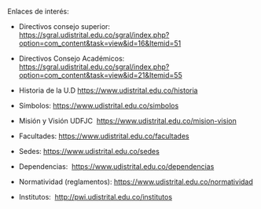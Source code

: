 Enlaces de interés:
 
* Directivos consejo superior:
https://sgral.udistrital.edu.co/sgral/index.php?option=com_content&task=view&id=16&Itemid=51
* Directivos Consejo Académicos:
https://sgral.udistrital.edu.co/sgral/index.php?option=com_content&task=view&id=21&Itemid=55

* Historia de la U.D
https://www.udistrital.edu.co/historia
* Símbolos:
https://www.udistrital.edu.co/simbolos
* Misión y Visión UDFJC
 https://www.udistrital.edu.co/mision-vision
* Facultades:
https://www.udistrital.edu.co/facultades
* Sedes:
https://www.udistrital.edu.co/sedes
* Dependencias:
 https://www.udistrital.edu.co/dependencias

* Normatividad (reglamentos):
https://www.udistrital.edu.co/normatividad
* Institutos:
 http://pwi.udistrital.edu.co/institutos





